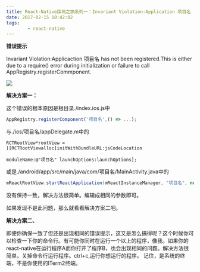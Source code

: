 ```yaml
---
title: React-Native踩坑之旅系列一：Invariant Violation:Application 项目名 has not been registered
date: 2017-02-15 10:42:02
tags:
        - react-native
---
```


**错误提示**

Invariant Violation:Applicaction 项目名 has not been registered.This is either due to a require() error during initialization or failure to call AppRegistry.registerCommponent.

![](http://www.yaotiancheng.cn:8080/img/blogImage/react-native01.jpg)

**解决方案一：**

这个错误的根本原因是根目录./index.ios.js中

```js
AppRegistry.registerComponent('项目名',() => ...);
```
与./ios/项目名/appDelegate.m中的

```oc
RCTRootView*rootView = [[RCTRootViewalloc]initWithBundleURL:jsCodeLocation

moduleName:@"项目名" launchOptions:launchOptions];
```
或是./android/app/src/main/java/com/项目名/MainActivity.java中的

```java
mReactRootView.startReactApplication(mReactInstanceManager, "项目名", null);
```
没有保持一致，解决方法很简单。编辑成相同的参数即可。

如果发现不是此问题，那么就看看解决方案二吧。

**解决方案二、**

即便你确保一致了但还是出现相同的错误提示，这又是怎么搞得呢？这个时候你可以检查一下你的命令行。有可能你同时在运行一个以上的程序，像我。如果你的react-native在运行程序A而你打开了程序B，也会出现相同的问题。解决方法很简单，关掉命令行运行程序。ctrl+c,运行你想运行的程序。
记住，是系统的终端，不是你使用的ITerm2终端。

    

